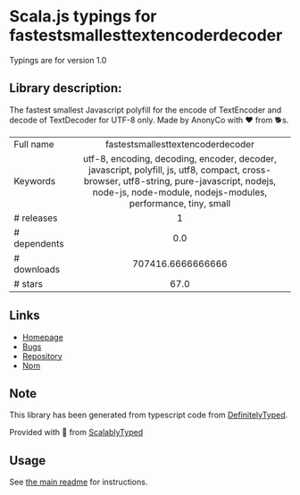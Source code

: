 
# Scala.js typings for fastestsmallesttextencoderdecoder

Typings are for version 1.0

## Library description:
The fastest smallest Javascript polyfill for the encode of TextEncoder and decode of TextDecoder for UTF-8 only. Made by AnonyCo with ❤️ from 🐕s.

|                    |                 |
| ------------------ | :-------------: |
| Full name          | fastestsmallesttextencoderdecoder |
| Keywords           | utf-8, encoding, decoding, encoder, decoder, javascript, polyfill, js, utf8, compact, cross-browser, utf8-string, pure-javascript, nodejs, node-js, node-module, nodejs-modules, performance, tiny, small |
| # releases         | 1 |
| # dependents       | 0.0 |
| # downloads        | 707416.6666666666 |
| # stars            | 67.0 |

## Links
- [Homepage](https://github.com/anonyco/FastestSmallestTextEncoderDecoder#quick-start)
- [Bugs](https://github.com/anonyco/FastestSmallestTextEncoderDecoder/issues)
- [Repository](https://github.com/anonyco/FastestSmallestTextEncoderDecoder)
- [Npm](https://www.npmjs.com/package/fastestsmallesttextencoderdecoder)
    


## Note
This library has been generated from typescript code from [DefinitelyTyped](https://definitelytyped.org).

Provided with :purple_heart: from [ScalablyTyped](https://github.com/oyvindberg/ScalablyTyped)

## Usage
See [the main readme](../../readme.md) for instructions.


